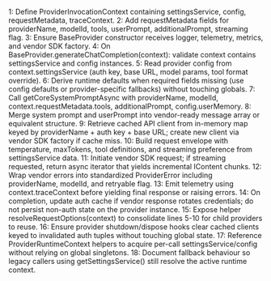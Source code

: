 <!-- @plan:PLAN-20250218-STATELESSPROVIDER.P02 @requirement:REQ-SP-001 -->

1: Define ProviderInvocationContext containing settingsService, config, requestMetadata, traceContext.
2: Add requestMetadata fields for providerName, modelId, tools, userPrompt, additionalPrompt, streaming flag.
3: Ensure BaseProvider constructor receives logger, telemetry, metrics, and vendor SDK factory.
4: On BaseProvider.generateChatCompletion(context): validate context contains settingsService and config instances.
5: Read provider config from context.settingsService (auth key, base URL, model params, tool format override).
6: Derive runtime defaults when required fields missing (use config defaults or provider-specific fallbacks) without touching globals.
7: Call getCoreSystemPromptAsync with providerName, modelId, context.requestMetadata.tools, additionalPrompt, config.userMemory.
8: Merge system prompt and userPrompt into vendor-ready message array or equivalent structure.
9: Retrieve cached API client from in-memory map keyed by providerName + auth key + base URL; create new client via vendor SDK factory if cache miss.
10: Build request envelope with temperature, maxTokens, tool definitions, and streaming preference from settingsService data.
11: Initiate vendor SDK request; if streaming requested, return async iterator that yields incremental IContent chunks.
12: Wrap vendor errors into standardized ProviderError including providerName, modelId, and retryable flag.
13: Emit telemetry using context.traceContext before yielding final response or raising errors.
14: On completion, update auth cache if vendor response rotates credentials; do not persist non-auth state on the provider instance.
15: Expose helper resolveRequestOptions(context) to consolidate lines 5-10 for child providers to reuse.
16: Ensure provider shutdown/dispose hooks clear cached clients keyed to invalidated auth tuples without touching global state.
17: Reference ProviderRuntimeContext helpers to acquire per-call settingsService/config without relying on global singletons.
18: Document fallback behaviour so legacy callers using getSettingsService() still resolve the active runtime context.
